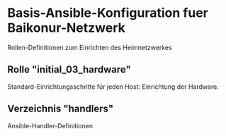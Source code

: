 # Basis-Ansible-Konfiguration fuer Baikonur-Netzwerk
Rollen-Definitionen zum Einrichten des Heimnetzwerkes

## Rolle "initial_03_hardware"
Standard-Einrichtungsschritte für jeden Host: Einrichtung der Hardware.

## Verzeichnis "handlers"
Ansible-Handler-Definitionen
